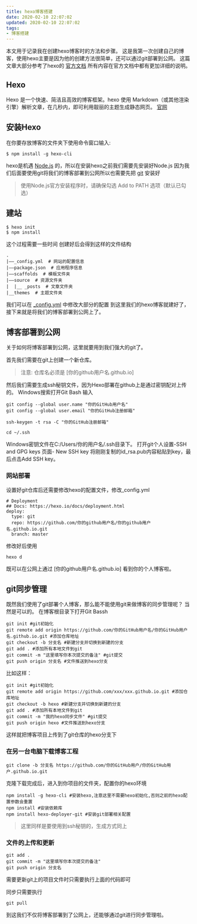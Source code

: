 ```yaml
---
title: hexo博客搭建
date: 2020-02-10 22:07:02
updated: 2020-02-10 22:07:02
tags: 
- 博客搭建
---
```


本文用于记录我在创建hexo博客时的方法和步骤。
这是我第一次创建自己的博客，使用hexo主要是因为他的创建方法很简单，还可以通过git部署到公网。
这篇文章大部分参考了hexo的 [官方文档](https://hexo.io/zh-cn/docs/) 所有内容在官方文档中都有更加详细的说明。

## Hexo
Hexo 是一个快速、简洁且高效的博客框架。hexo 使用 Markdown（或其他渲染引擎）解析文章，在几秒内，即可利用靓丽的主题生成静态网页。
[官网](https://hexo.io/zh-cn/)

## 安装Hexo
在你要存放博客的文件夹下使用命令窗口输入:
```
$ npm install -g hexo-cli
```
hexo是机遇 [Node.js](https://nodejs.org/en/download/) 的，所以在安装hexo之前我们需要先安装好Node.js
因为我们后面要使用git将我们的博客部署到公网所以也需要先把 [git](https://git-scm.com/download/win) 安装好
>使用Node.js官方安装程序时，请确保勾选 Add to PATH 选项（默认已勾选）

## 建站
```
$ hexo init
$ npm install
```
这个过程需要一些时间
创建好后会得到这样的文件结构
```
.
|——_config.yml  # 网站的配置信息
|——package.json  # 应用程序信息
|——scaffolds  # 模板文件夹
|——source  # 资源文件夹
|  |__ _posts  # 文章文件夹
|__themes  # 主题文件夹
```
我们可以在 [_config.yml](https://hexo.io/zh-cn/docs/configuration) 中修改大部分的配置
到这里我们的hexo博客就建好了，接下来就是将我们的博客部署到公网上了。

## 博客部署到公网
关于如何将博客部署到公网，这里就要用到我们强大的git了。

首先我们需要在git上创建一个新仓库。
>注意: 仓库名必须是 [你的github用户名.github.io]

然后我们需要生成ssh秘钥文件，因为Hexo部署在github上是通过密钥配对上传的。
Windows搜索打开Git Bash 输入
```
git config --global user.name "你的GitHub用户名"
git config --global user.email "你的GitHub注册邮箱"

ssh-keygen -t rsa -C "你的GitHub注册邮箱"

cd ~/.ssh
```
Windows密钥文件在C:/Users/你的用户名/.ssh目录下。
打开git个人设置-SSH and GPG keys 页面- New SSH key 将刚刚复制的id_rsa.pub内容粘贴到key，最后点击Add SSH key。

### 网站部署
设置好git仓库后还需要修改hexo的配置文件，修改_config.yml
```
# Deployment
## Docs: https://hexo.io/docs/deployment.html
deploy:
  type: git
  repo: https://github.com/你的github用户名/你的github用户名.github.io.git
  branch: master

```

修改好后使用
```
hexo d
```
既可以在公网上通过 [你的github用户名.github.io] 看到你的个人博客啦。

## git同步管理
既然我们使用了git部署个人博客，那么能不能使用git来做博客的同步管理呢？
当然是可以的。
在博客根目录下打开Git Bassh
```
git init #git初始化
git remote add origin https://github.com/你的GitHub用户名/你的GitHub用户名.github.io.git #添加仓库地址
git checkout -b 分支名 #新建分支并切换到新建的分支
git add . #添加所有本地文件到git
git commit -m "这里填写你本次提交的备注" #git提交
git push origin 分支名 #文件推送到hexo分支
```
比如这样：
```
git init #git初始化
git remote add origin https://github.com/xxx/xxx.github.io.git #添加仓库地址
git checkout -b hexo #新建分支并切换到新建的分支
git add . #添加所有本地文件到git
git commit -m "我的hexo同步文件" #git提交
git push origin hexo #文件推送到hexo分支
```
这样就把博客项目上传到了git仓库的hexo分支下

### 在另一台电脑下载博客工程
```
git clone -b 分支名 https://github.com/你的GitHub用户/你的GitHub用户.github.io.git
```
克隆下载完成后，进入到你项目的文件夹，配置你的hexo环境
```
npm install -g hexo-cli #安装hexo,注意这里不需要hexo初始化,否则之前的hexo配置参数会重置
npm install #安装依赖库
npm install hexo-deployer-git #安装git部署相关配置
```
>这里同样是要使用到ssh秘钥的，生成方式同上

### 文件的上传和更新
```
git add .
git commit -m "这里填写你本次提交的备注"
git push origin 分支名
```
需要更新git上的项目文件时只需要执行上面的代码即可

同步只需要执行
```
git pull
```

到这我们不仅将博客部署到了公网上，还能够通过git进行同步管理啦。